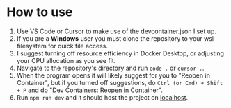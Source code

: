 # How to use

1. Use VS Code or Cursor to make use of the devcontainer.json I set up.
2. If you are a **Windows** user you must clone the repository to your wsl filesystem for quick file access.
3. I suggest turning off resource efficiency in Docker Desktop, or adjusting your CPU allocation as you see fit.
4. Navigate to the repository's directory and run ```code .``` or ```cursor .```.
5. When the program opens it will likely suggest for you to "Reopen in Container", but if you turned off suggestions, do ```Ctrl (or Cmd) + Shift + P``` and do "Dev Containers: Reopen in Container".
6. Run ```npm run dev``` and it should host the project on [localhost](http://localhost:3000).
